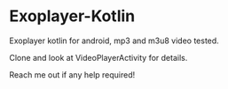 # Exoplayer-Kotlin
Exoplayer kotlin for android, mp3 and m3u8 video tested.

Clone and look at VideoPlayerActivity for details.

Reach me out if any help required!
